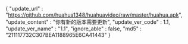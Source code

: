{
  "update_url"      : "https://github.com/huahua1348/huahuavideo/raw/master/huahua.apk",
  "update_content"  : "你有新的版本需要更新",
  "update_ver_code" : 1.1,
  "update_ver_name" : "1.1",
  "ignore_able"     : false,
  "md5"             : "211117732C307BEA1188965E6CA41443"
}

